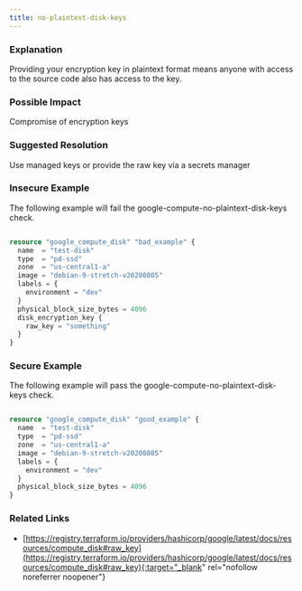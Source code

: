 ```yaml
---
title: no-plaintext-disk-keys
---
```


### Explanation

Providing your encryption key in plaintext format means anyone with access to the source code also has access to the key.

### Possible Impact
Compromise of encryption keys

### Suggested Resolution
Use managed keys or provide the raw key via a secrets manager 


### Insecure Example

The following example will fail the google-compute-no-plaintext-disk-keys check.

```terraform

resource "google_compute_disk" "bad_example" {
  name  = "test-disk"
  type  = "pd-ssd"
  zone  = "us-central1-a"
  image = "debian-9-stretch-v20200805"
  labels = {
    environment = "dev"
  }
  physical_block_size_bytes = 4096
  disk_encryption_key {
    raw_key = "something"
  }
}

```



### Secure Example

The following example will pass the google-compute-no-plaintext-disk-keys check.

```terraform

resource "google_compute_disk" "good_example" {
  name  = "test-disk"
  type  = "pd-ssd"
  zone  = "us-central1-a"
  image = "debian-9-stretch-v20200805"
  labels = {
    environment = "dev"
  }
  physical_block_size_bytes = 4096
}

```




### Related Links


- [https://registry.terraform.io/providers/hashicorp/google/latest/docs/resources/compute_disk#raw_key](https://registry.terraform.io/providers/hashicorp/google/latest/docs/resources/compute_disk#raw_key){:target="_blank" rel="nofollow noreferrer noopener"}


